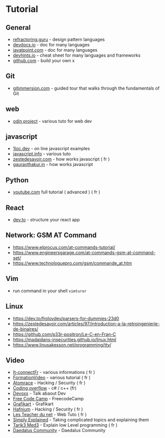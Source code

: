 # Tutorial

## General

- [refractoring.guru](https://refactoring.guru/design-patterns) - design pattern languages
- [devdocs.io](https://devdocs.io/) - doc for many languages
- [javatpoint.com](https://www.javatpoint.com/) - doc for many languages
- [devhints.io](https://devhints.io/) - cheat sheet for many languages and frameworks
- [github.com](https://github.com/danistefanovic/build-your-own-x) - build your own x

## Git

- [gitimmersion.com](https://gitimmersion.com/index.html) - guided tour that walks through the fundamentals of Git

## web

- [odin project](https://www.theodinproject.com/home) - various tuto for web dev

## javascript

- [1loc.dev](https://1loc.dev/) - on line javascript examples
- [javascript.info](https://javascript.info/) - various tuto
- [zestedesavoir.com](https://zestedesavoir.com/articles/1652/quelques-rouages-dun-moteur-javascript/) - how works javascript ( fr )
- [gauravthakur.in](https://blog.gauravthakur.in/how-javascript-array-works-internally) - how works javascript

## Python

- [youtube.com](https://www.youtube.com/channel/UCIlUBOXnXjxdjmL_atU53kA) full tutorial ( advanced ) ( fr )

## React

- [dev.to](https://dev.to/yacouri/reactjs-folder-structure-boilerplate-155n) - structure your react app

## Network: GSM AT Command

- https://www.elprocus.com/at-commands-tutorial/
- https://www.engineersgarage.com/at-commands-gsm-at-command-set/
- https://www.technologuepro.com/gsm/commande_at.htm

## Vim

- run command in your shell `vimturor`

## Linux

- https://dev.to/frolovdev/parsers-for-dummies-23d0
- https://zestedesavoir.com/articles/97/introduction-a-la-retroingenierie-de-binaires/
- https://github.com/p33r-positron/Le-C-en-Fran-C
- https://madaidans-insecurities.github.io/linux.html
- https://www.linusakesson.net/programming/tty/

## Video

- [It-connectFr](https://www.youtube.com/c/It-connectFr/videos) - various informations ( fr )
- [FormationVideo](https://www.youtube.com/c/Formationvid%C3%A9o8) - various tutorial ( fr )
- [Atomrace](https://www.youtube.com/channel/UCkVtc364_5j-ZivYYBTmJOg) - Hacking / Security ( fr )
- [Coding overflow](https://www.youtube.com/channel/UC5lmovRKwJ-D4mMZyOUTKog) - c# / c++ (fr)
- [Devoxx](https://www.youtube.com/c/DevoxxFRvideos) - Talk abaout Dev
- [Free Code Camp](https://www.youtube.com/c/Freecodecamp) - FreecodeCamp
- [Grafikart](https://www.youtube.com/c/grafikart) - Grafikart
- [Hafnium](https://www.youtube.com/channel/UC_grjqug_eF6bRS_fVezK-A) - Hacking / Security ( fr )
- [Les Teacher du net](https://www.youtube.com/c/Teachersdunet/videos) - Web Tuto ( fr )
- [Simply Explained](https://www.youtube.com/c/Savjee) - Taking complicated topics and explaining them
- [Tarik3 Med3](https://www.youtube.com/channel/UCesWph6NT_tfQTqHKeHVl9Q) - Explain low Level programming ( fr )
- [Daedalus Community](https://www.youtube.com/c/DaedalusCommunity) - Daedalus Community
